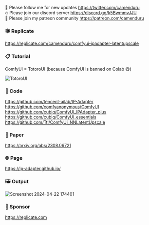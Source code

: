🐣 Please follow me for new updates https://twitter.com/camenduru <br />
🔥 Please join our discord server https://discord.gg/k5BwmmvJJU <br />
🥳 Please join my patreon community https://patreon.com/camenduru <br />

### 🕸 Replicate
https://replicate.com/camenduru/comfyui-ipadapter-latentupscale

### 📋 Tutorial
ComfyUI = TotoroUI (because ComfyUI is banned on Colab 😋) <br />

![TotoroUI](https://github.com/camenduru/TotoroUI-jupyter/assets/54370274/ded371dd-6500-4d5f-a700-d60a243d74b5)

### 🧬 Code
https://github.com/tencent-ailab/IP-Adapter <br />
https://github.com/comfyanonymous/ComfyUI <br />
https://github.com/cubiq/ComfyUI_IPAdapter_plus <br />
https://github.com/cubiq/ComfyUI_essentials <br />
https://github.com/Ttl/ComfyUi_NNLatentUpscale <br />

### 📄 Paper
https://arxiv.org/abs/2308.06721 <br />

### 🌐 Page
https://ip-adapter.github.io/ <br />

### 🖼 Output
![Screenshot 2024-04-22 174401](https://github.com/camenduru/TotoroUI-jupyter/assets/54370274/3206d413-b90e-4c1a-bcf4-36154b611f39)

### 🏢 Sponsor
https://replicate.com
